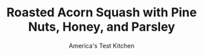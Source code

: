 ---
layout: ../../layouts/MarkdownPostLayout.astro
title: Roasted Acorn Squash with Pine Nuts, Honey, and Parsley
author: America's Test Kitchen
pubDate: 2023-03-15
description: "Simplicity is key. And so is an inspired (but easy) topping."
image_url: https://res.cloudinary.com/hksqkdlah/image/upload/ar_1:1,c_fill,dpr_2.0,f_auto,fl_lossy.progressive.strip_profile,g_faces:auto,q_auto:low,w_344/SFS_RoastedAcornSquashPineNutsHoney-60_ti2bcf
tags: ["Side Dishes","Vegetables","Vegetarian","Thanksgiving"]
calories: 1627
protein: 1
carbohydrates: 23
fats: 13
fiber: 2
ingredients: ["2 , acorn squashes (1½ pounds each)","¼ cup, extra-virgin olive oil","1 teaspoon, table salt","1 teaspoon, pepper","¼ cup, pine nuts","2 tablespoons, extra-virgin olive oil","¼ cup, honey","1 tablespoon, lemon juice","¼ teaspoon, table salt","2 tablespoons, chopped fresh parsley"]
serves: 8
time: "1¼ hours"
instructions: ["FOR THE SQUASH: Adjust oven rack to middle position and heat oven to 475 degrees. Working with 1 squash at a time, cut ¼-inch-thick slice from stem end of squash. Place squash trimmed side down on cutting board, halve squash lengthwise, scrape out seeds, and cut each half into 4 wedges.","Toss squash with oil, salt, and pepper in large bowl until evenly coated. Arrange squash cut side down in single layer on rimmed baking sheet. Roast until side touching sheet is deep golden brown, about 25 minutes. Using spatula, carefully flip each wedge onto second cut side and continue to roast until well browned on second side, about 10 minutes longer.","FOR THE TOPPING: Meanwhile, combine pine nuts and oil in small saucepan and cook over medium-low heat, stirring often, until pine nuts are golden brown, about 4 minutes. Off heat, whisk in honey, lemon juice, and salt.","Using spatula, gently transfer squash to serving platter. Drizzle evenly with pine nut mixture and sprinkle with parsley. Serve."]
nutrition: ["491 mg Potassium, K","72 mg Phosphorus, P","47 mg Calcium, Ca","1 mg Iron, Fe","53 mg Magnesium, Mg","368 mg Sodium, Na","13 g Total lipid (fat)","1 mg Niacin","8 g Fatty acids, total monounsaturated","2 g Fatty acids, total polyunsaturated","16 mg Vitamin C, total ascorbic acid","1 g Fatty acids, total saturated","2 g Fiber, total dietary","25 µg Folate, food","8 g Sugars, total","24 µg Vitamin K (phylloquinone)","118 g Water","23 g Carbohydrate, by difference","25 µg Folate, DFE","1 g Protein","1 mg Vitamin E (alpha-tocopherol)","27 µg Vitamin A, RAE","203 kcal Energy","8 g Sugars, added","1627 calories"]
notes: "If you can find only squashes smaller than 1½ pounds, begin checking for doneness a few minutes early. Conversely, squashes larger than 1¼ pounds will take slightly longer to cook."
---